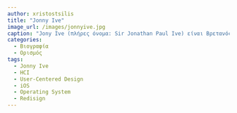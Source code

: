 ```yaml
---
author: xristostsilis
title: "Jonny Ive"
image_url: /images/jonnyive.jpg
caption: "Jony Ive (πλήρες όνομα: Sir Jonathan Paul Ive) είναι Βρετανός σχεδιαστής που γνώρισε παγκόσμια αναγνώριση για τον σημαντικό ρόλο του στον σχεδιασμό προϊόντων της Apple. Είναι γνωστός για τη συμβολή του σε ορισμένα από τα πιο εμβληματικά προϊόντα της εταιρείας και για τη στρατηγική του σχεδιασμού, η οποία έχει επηρεάσει τη βιομηχανία της τεχνολογίας. "
categories:
  - Βιογραφία 
  - Ορισμός 
tags:
  - Jonny Ive
  - HCI
  - User-Centered Design
  - iOS
  - Operating System
  - Redisign
---
```

